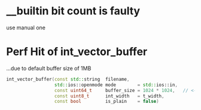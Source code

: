 # __builtin bit count is faulty

use manual one

# Perf Hit of int_vector_buffer

...due to default buffer size of 1MB

``` C++
int_vector_buffer(const std::string  filename,
                  std::ios::openmode mode        = std::ios::in,
                  const uint64_t     buffer_size = 1024 * 1024,   // <-- change to 1024
                  const uint8_t	     int_width   = t_width,
                  const bool         is_plain    = false)
```